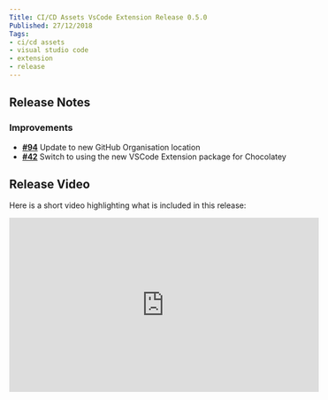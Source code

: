 ```yaml
---
Title: CI/CD Assets VsCode Extension Release 0.5.0
Published: 27/12/2018
Tags:
- ci/cd assets
- visual studio code
- extension
- release
---
```


## Release Notes

### Improvements

- [__#94__](https://github.com/gep13-oss/CI-CD-assets-vscode/issues/94) Update to new GitHub Organisation location
- [__#42__](https://github.com/gep13-oss/CI-CD-assets-vscode/issues/42) Switch to using the new VSCode Extension package for Chocolatey

## Release Video

Here is a short video highlighting what is included in this release:

<iframe width="560" height="315" src="https://www.youtube.com/embed/nD6m2pwI7Hc" frameborder="0" allow="accelerometer; autoplay; clipboard-write; encrypted-media; gyroscope; picture-in-picture" allowfullscreen></iframe>